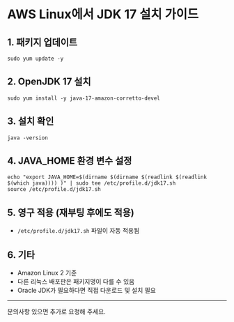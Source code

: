 # AWS Linux에서 JDK 17 설치 가이드

## 1. 패키지 업데이트
```
sudo yum update -y
```

## 2. OpenJDK 17 설치
```
sudo yum install -y java-17-amazon-corretto-devel
```

## 3. 설치 확인
```
java -version
```

## 4. JAVA_HOME 환경 변수 설정
```
echo "export JAVA_HOME=$(dirname $(dirname $(readlink $(readlink $(which java)))) )" | sudo tee /etc/profile.d/jdk17.sh
source /etc/profile.d/jdk17.sh
```

## 5. 영구 적용 (재부팅 후에도 적용)
- `/etc/profile.d/jdk17.sh` 파일이 자동 적용됨

## 6. 기타
- Amazon Linux 2 기준
- 다른 리눅스 배포판은 패키지명이 다를 수 있음
- Oracle JDK가 필요하다면 직접 다운로드 및 설치 필요

---
문의사항 있으면 추가로 요청해 주세요.
